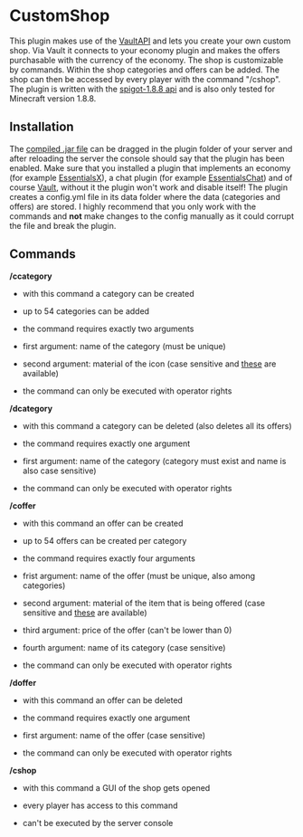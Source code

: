 # CustomShop

This plugin makes use of the [VaultAPI](https://github.com/MilkBowl/VaultAPI) and lets you create your own custom shop. Via Vault it connects to your economy plugin and makes the offers purchasable with the currency of the economy. The shop is customizable by commands. Within the shop categories and offers can be added. The shop can then be accessed by every player with the command "/cshop". The plugin is written with the [spigot-1.8.8 api](https://getbukkit.org/get/hNiHm0tuqAg1Xg7w7zudk63uHr0xo48D) and is also only tested for Minecraft version 1.8.8.

## Installation

The [compiled .jar file](https://www.spigotmc.org/resources/customshop.109627/download?version=495341) can be dragged in the plugin folder of your server and after reloading the server the console should say that the plugin has been enabled. Make sure that you installed a plugin that implements an economy (for example [EssentialsX](https://essentialsx.net/downloads.html)), a chat plugin (for example [EssentialsChat](https://essentialsx.net/downloads.html)) and of course [Vault](https://www.spigotmc.org/resources/vault.34315/), without it the plugin won't work and disable itself! The plugin creates a config.yml file in its data folder where the data (categories and offers) are stored. I highly recommend that you only work with the commands and **not** make changes to the config manually as it could corrupt the file and break the plugin.

## Commands

**/ccategory**

- with this command a category can be created

- up to 54 categories can be added

- the command requires exactly two arguments

- first argument: name of the category (must be unique)

- second argument: material of the icon (case sensitive and [these](https://helpch.at/docs/1.8/org/bukkit/Material.html) are available)

- the command can only be executed with operator rights

**/dcategory**

- with this command a category can be deleted (also deletes all its offers)

- the command requires exactly one argument

- first argument: name of the category (category must exist and name is also case sensitive)

- the command can only be executed with operator rights

**/coffer**

- with this command an offer can be created

- up to 54 offers can be created per category

- the command requires exactly four arguments

- frist argument: name of the offer (must be unique, also among categories)

- second argument: material of the item that is being offered (case sensitive and [these](https://helpch.at/docs/1.8/org/bukkit/Material.html) are available)

- third argument: price of the offer (can't be lower than 0)

- fourth argument: name of its category (case sensitive)

- the command can only be executed with operator rights

**/doffer**

- with this command an offer can be deleted

- the command requires exactly one argument

- first argument: name of the offer (case sensitive)

- the command can only be executed with operator rights

**/cshop**

- with this command a GUI of the shop gets opened

- every player has access to this command

- can't be executed by the server console
